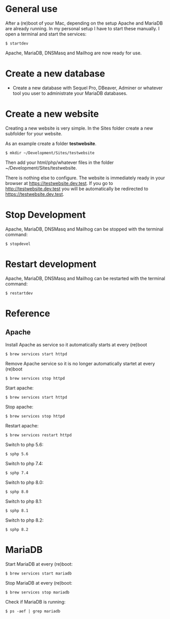 # General use

After a (re)boot of your Mac, depending on the setup Apache and MariaDB are already running.
In my personal setup I have to start these manually. I open a terminal and start the services:

```
$ startdev
```

Apache, MariaDB, DNSMasq and Mailhog are now ready for use.

# Create a new database

- Create a new database with Sequel Pro, DBeaver, Adminer or whatever tool you user to administrate your MariaDB databases.

# Create a new website

Creating a new website is very simple. In the Sites folder create a new subfolder for your website.

As an example create a folder **testwebsite**.

```
$ mkdir ~/Development/Sites/testwebsite
```

Then add your html/php/whatever files in the folder ~/Development/Sites/testwebsite.

There is nothing else to configure. The website is immediately ready in your browser at https://testwebsite.dev.test.
If you go to http://testwebsite.dev.test you will be automatically be redirected to https://testwebsite.dev.test.

# Stop Development

Apache, MariaDB, DNSMasq and Mailhog can be stopped with the terminal command:

```
$ stopdevel
```

# Restart development

Apache, MariaDB, DNSMasq and Mailhog can be restarted with the terminal command:

```
$ restartdev

```

# Reference

## Apache

Install Apache as service so it automatically starts at every (re)boot

```
$ brew services start httpd
```

Remove Apache service so it is no longer automatically startet at every (re)boot

```
$ brew services stop httpd
```

Start apache:

```
$ brew services start httpd
```

Stop apache:

```
$ brew services stop httpd
```

Restart apache:

```
$ brew services restart httpd
```

Switch to php 5.6:

```
$ sphp 5.6
```

Switch to php 7.4:

```
$ sphp 7.4
```

Switch to php 8.0:

```
$ sphp 8.0
```

Switch to php 8.1:

```
$ sphp 8.1
```

Switch to php 8.2:

```
$ sphp 8.2
```

# MariaDB

Start MariaDB at every (re)boot:

```
$ brew services start mariadb
```

Stop MariaDB at every (re)boot:

```
$ brew services stop mariadb
```

Check if MariaDB is running:

```
$ ps -aef | grep mariadb
```
